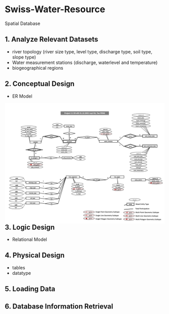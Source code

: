 # Swiss-Water-Resource
Spatial Database 

## 1. Analyze Relevant Datasets
- river topology (river size type, level type, discharge type, soil type, slope type)
- Water measurement stations (discharge, waterlevel and temperature) 
- biogeographical regions

## 2. Conceptual Design
- ER Model 
<img src="ERModel.png" alt="Markdown Monster icon" style="float: left; margin-right: 10px;" />

## 3. Logic Design
- Relational Model

## 4. Physical Design
- tables
- datatype

## 5. Loading Data

## 6. Database Information Retrieval
